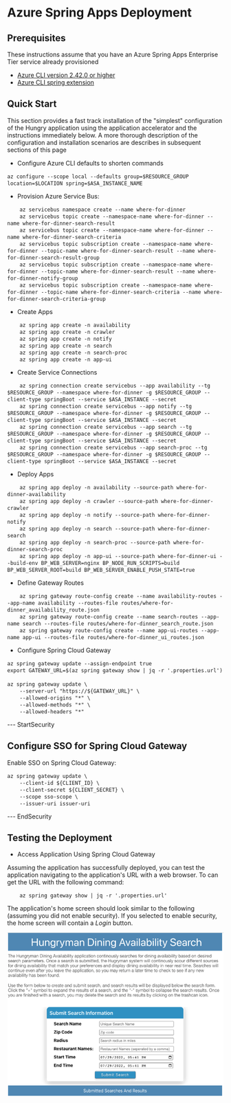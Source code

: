 # Azure Spring Apps Deployment

## Prerequisites

These instructions assume that you have an Azure Spring Apps Enterprise Tier service already provisioned

* [Azure CLI version 2.42.0 or higher](https://docs.microsoft.com/cli/azure/install-azure-cli?view=azure-cli-latest)
* [Azure CLI spring extension](https://learn.microsoft.com/en-us/cli/azure/spring)

## Quick Start

This section provides a fast track installation of the "simplest" configuration of the Hungry application using the
application accelerator and the instructions immediately below. A more thorough description of the configuration and
installation scenarios are describes in subsequent sections of this page

* Configure Azure CLI defaults to shorten commands

```shell
az configure --scope local --defaults group=$RESOURCE_GROUP location=$LOCATION spring=$ASA_INSTANCE_NAME
```

* Provision Azure Service Bus:

```shell
    az servicebus namespace create --name where-for-dinner
    az servicebus topic create --namespace-name where-for-dinner --name where-for-dinner-search-result
    az servicebus topic create --namespace-name where-for-dinner --name where-for-dinner-search-criteria
    az servicebus topic subscription create --namespace-name where-for-dinner --topic-name where-for-dinner-search-result --name where-for-dinner-search-result-group
    az servicebus topic subscription create --namespace-name where-for-dinner --topic-name where-for-dinner-search-result --name where-for-dinner-notify-group
    az servicebus topic subscription create --namespace-name where-for-dinner --topic-name where-for-dinner-search-criteria --name where-for-dinner-search-criteria-group
```

* Create Apps

```shell
    az spring app create -n availability
    az spring app create -n crawler
    az spring app create -n notify
    az spring app create -n search
    az spring app create -n search-proc
    az spring app create -n app-ui
```

* Create Service Connections

```shell
    az spring connection create servicebus --app availability --tg $RESOURCE_GROUP --namespace where-for-dinner -g $RESOURCE_GROUP --client-type springBoot --service $ASA_INSTANCE --secret 
    az spring connection create servicebus --app notify --tg $RESOURCE_GROUP --namespace where-for-dinner -g $RESOURCE_GROUP --client-type springBoot --service $ASA_INSTANCE --secret 
    az spring connection create servicebus --app search --tg $RESOURCE_GROUP --namespace where-for-dinner -g $RESOURCE_GROUP --client-type springBoot --service $ASA_INSTANCE --secret 
    az spring connection create servicebus --app search-proc --tg $RESOURCE_GROUP --namespace where-for-dinner -g $RESOURCE_GROUP --client-type springBoot --service $ASA_INSTANCE --secret 
```

* Deploy Apps

```shell
    az spring app deploy -n availability --source-path where-for-dinner-availability
    az spring app deploy -n crawler --source-path where-for-dinner-crawler
    az spring app deploy -n notify --source-path where-for-dinner-notify
    az spring app deploy -n search --source-path where-for-dinner-search
    az spring app deploy -n search-proc --source-path where-for-dinner-search-proc
    az spring app deploy -n app-ui --source-path where-for-dinner-ui --build-env BP_WEB_SERVER=nginx BP_NODE_RUN_SCRIPTS=build BP_WEB_SERVER_ROOT=build BP_WEB_SERVER_ENABLE_PUSH_STATE=true
```

* Define Gateway Routes

```shell
    az spring gateway route-config create --name availability-routes --app-name availability --routes-file routes/where-for-dinner_availability_route.json
    az spring gateway route-config create --name search-routes --app-name search --routes-file routes/where-for-dinner_search_route.json
    az spring gateway route-config create --name app-ui-routes --app-name app-ui --routes-file routes/where-for-dinner_ui_routes.json
```

* Configure Spring Cloud Gateway

```shell
az spring gateway update --assign-endpoint true
export GATEWAY_URL=$(az spring gateway show | jq -r '.properties.url')
    
az spring gateway update \
    --server-url "https://${GATEWAY_URL}" \
    --allowed-origins "*" \
    --allowed-methods "*" \
    --allowed-headers "*" 
```
--- StartSecurity
## Configure SSO for Spring Cloud Gateway

Enable SSO on Spring Cloud Gateway:

```shell
az spring gateway update \
    --client-id ${CLIENT_ID} \
    --client-secret ${CLIENT_SECRET} \
    --scope sso-scope \
    --issuer-uri issuer-uri 
```

--- EndSecurity
## Testing the Deployment

* Access Application Using Spring Cloud Gateway

Assuming the application has successfully deployed, you can test the application navigating to the application's URL with a web browser.  To can get the URL with the following command:

```shell
    az spring gateway show | jq -r '.properties.url'
```
The application's home screen should look similar to the following (assuming you did not enable security).  If you selected to enable security, the home screen will contain a *Login* button.

![](images/AppHomeScreen.png)